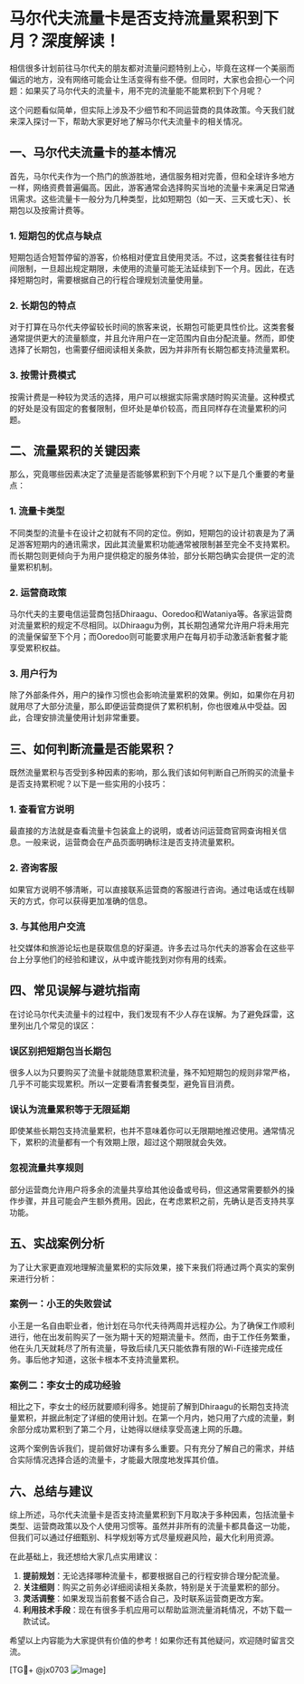 # 马尔代夫流量卡是否支持流量累积到下月？深度解读！

相信很多计划前往马尔代夫的朋友都对流量问题特别上心，毕竟在这样一个美丽而偏远的地方，没有网络可能会让生活变得有些不便。但同时，大家也会担心一个问题：如果买了马尔代夫的流量卡，用不完的流量能不能累积到下个月呢？

这个问题看似简单，但实际上涉及不少细节和不同运营商的具体政策。今天我们就来深入探讨一下，帮助大家更好地了解马尔代夫流量卡的相关情况。

## 一、马尔代夫流量卡的基本情况

首先，马尔代夫作为一个热门的旅游胜地，通信服务相对完善，但和全球许多地方一样，网络资费普遍偏高。因此，游客通常会选择购买当地的流量卡来满足日常通讯需求。这些流量卡一般分为几种类型，比如短期包（如一天、三天或七天）、长期包以及按需计费等。

### 1. 短期包的优点与缺点
短期包适合短暂停留的游客，价格相对便宜且使用灵活。不过，这类套餐往往有时间限制，一旦超出规定期限，未使用的流量可能无法延续到下一个月。因此，在选择短期包时，需要根据自己的行程合理规划流量使用量。

### 2. 长期包的特点
对于打算在马尔代夫停留较长时间的旅客来说，长期包可能更具性价比。这类套餐通常提供更大的流量额度，并且允许用户在一定范围内自由分配流量。然而，即使选择了长期包，也需要仔细阅读相关条款，因为并非所有长期包都支持流量累积。

### 3. 按需计费模式
按需计费是一种较为灵活的选择，用户可以根据实际需求随时购买流量。这种模式的好处是没有固定的套餐限制，但坏处是单价较高，而且同样存在流量累积的问题。

## 二、流量累积的关键因素

那么，究竟哪些因素决定了流量是否能够累积到下个月呢？以下是几个重要的考量点：

### 1. 流量卡类型
不同类型的流量卡在设计之初就有不同的定位。例如，短期包的设计初衷是为了满足游客短期内的通讯需求，因此其流量累积功能通常被限制甚至完全不支持累积。而长期包则更倾向于为用户提供稳定的服务体验，部分长期包确实会提供一定的流量累积机制。

### 2. 运营商政策
马尔代夫的主要电信运营商包括Dhiraagu、Ooredoo和Wataniya等。各家运营商对流量累积的规定不尽相同。以Dhiraagu为例，其长期包通常允许用户将未用完的流量保留至下个月；而Ooredoo则可能要求用户在每月初手动激活新套餐才能享受累积权益。

### 3. 用户行为
除了外部条件外，用户的操作习惯也会影响流量累积的效果。例如，如果你在月初就用尽了大部分流量，那么即便运营商提供了累积机制，你也很难从中受益。因此，合理安排流量使用计划非常重要。

## 三、如何判断流量是否能累积？

既然流量累积与否受到多种因素的影响，那么我们该如何判断自己所购买的流量卡是否支持累积呢？以下是一些实用的小技巧：

### 1. 查看官方说明
最直接的方法就是查看流量卡包装盒上的说明，或者访问运营商官网查询相关信息。一般来说，运营商会在产品页面明确标注是否支持流量累积。

### 2. 咨询客服
如果官方说明不够清晰，可以直接联系运营商的客服进行咨询。通过电话或在线聊天的方式，你可以获得更加准确的信息。

### 3. 与其他用户交流
社交媒体和旅游论坛也是获取信息的好渠道。许多去过马尔代夫的游客会在这些平台上分享他们的经验和建议，从中或许能找到对你有用的线索。

## 四、常见误解与避坑指南

在讨论马尔代夫流量卡的过程中，我们发现有不少人存在误解。为了避免踩雷，这里列出几个常见的误区：

### 误区别把短期包当长期包
很多人以为只要购买了流量卡就能随意累积流量，殊不知短期包的规则非常严格，几乎不可能实现累积。所以一定要看清套餐类型，避免盲目消费。

### 误认为流量累积等于无限延期
即使某些长期包支持流量累积，也并不意味着你可以无限期地推迟使用。通常情况下，累积的流量都有一个有效期上限，超过这个期限就会失效。

### 忽视流量共享规则
部分运营商允许用户将多余的流量共享给其他设备或号码，但这通常需要额外的操作步骤，并且可能会产生额外费用。因此，在考虑累积之前，先确认是否支持共享功能。

## 五、实战案例分析

为了让大家更直观地理解流量累积的实际效果，接下来我们将通过两个真实的案例来进行分析：

### 案例一：小王的失败尝试
小王是一名自由职业者，他计划在马尔代夫待两周并远程办公。为了确保工作顺利进行，他在出发前购买了一张为期十天的短期流量卡。然而，由于工作任务繁重，他在头几天就耗尽了所有流量，导致后续几天只能依靠有限的Wi-Fi连接完成任务。事后他才知道，这张卡根本不支持流量累积。

### 案例二：李女士的成功经验
相比之下，李女士的经历就要顺利得多。她提前了解到Dhiraagu的长期包支持流量累积，并据此制定了详细的使用计划。在第一个月内，她只用了六成的流量，剩余部分成功累积到了第二个月，让她得以继续享受高速上网的乐趣。

这两个案例告诉我们，提前做好功课有多么重要。只有充分了解自己的需求，并结合实际情况选择合适的流量卡，才能最大限度地发挥其价值。

## 六、总结与建议

综上所述，马尔代夫流量卡是否支持流量累积到下月取决于多种因素，包括流量卡类型、运营商政策以及个人使用习惯等。虽然并非所有的流量卡都具备这一功能，但我们可以通过仔细甄别、科学规划等方式尽量规避风险，最大化利用资源。

在此基础上，我还想给大家几点实用建议：

1. **提前规划**：无论选择哪种流量卡，都要根据自己的行程安排合理分配流量。
2. **关注细则**：购买之前务必详细阅读相关条款，特别是关于流量累积的部分。
3. **灵活调整**：如果发现当前套餐不适合自己，及时联系运营商更改方案。
4. **利用技术手段**：现在有很多手机应用可以帮助监测流量消耗情况，不妨下载一款试试。

希望以上内容能为大家提供有价值的参考！如果你还有其他疑问，欢迎随时留言交流。

[TG💪+ @jx0703 ![Image](https://github.com/user-attachments/assets/dbca1d08-cadb-493c-b0ec-ad6f7a83f270)]